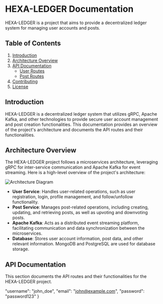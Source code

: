 # HEXA-LEDGER Documentation

HEXA-LEDGER is a project that aims to provide a decentralized ledger system for managing user accounts and posts.

## Table of Contents

1. [Introduction](#introduction)
2. [Architecture Overview](#architecture-overview)
3. [API Documentation](#api-documentation)
   - [User Routes](#user-routes)
   - [Post Routes](#post-routes)
4. [Contributing](#contributing)
5. [License](#license)

## Introduction

HEXA-LEDGER is a decentralized ledger system that utilizes gRPC, Apache Kafka, and other technologies to provide secure user account management and post creation functionalities. This documentation provides an overview of the project's architecture and documents the API routes and their functionalities.

## Architecture Overview

The HEXA-LEDGER project follows a microservices architecture, leveraging gRPC for inter-service communication and Apache Kafka for event streaming. Here is a high-level overview of the project's architecture:

![Architecture Diagram](architecture-diagram.png)

- **User Service**: Handles user-related operations, such as user registration, login, profile management, and follow/unfollow functionality.
- **Post Service**: Manages post-related operations, including creating, updating, and retrieving posts, as well as upvoting and downvoting posts.
- **Apache Kafka**: Acts as a distributed event streaming platform, facilitating communication and data synchronization between the microservices.
- **Database**: Stores user account information, post data, and other relevant information. MongoDB and PostgreSQL are used for database storage.

## API Documentation

This section documents the API routes and their functionalities for the HEXA-LEDGER project.

  "username": "john_doe",
  "email": "john@example.com",
  "password": "password123"
}

